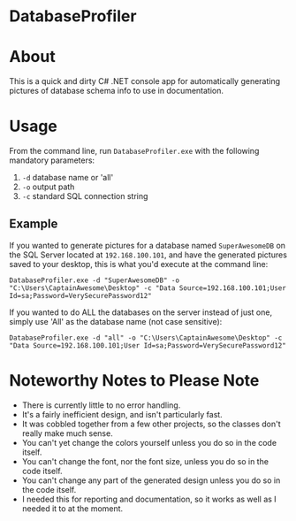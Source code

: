 # DatabaseProfiler

# About
This is a quick and dirty C# .NET console app for automatically generating pictures of database schema info to use in documentation.

# Usage
From the command line, run `DatabaseProfiler.exe` with the following mandatory parameters:

1.  `-d` database name or 'all'
2.  `-o` output path
3.  `-c` standard SQL connection string

## Example
If you wanted to generate pictures for a database named `SuperAwesomeDB` on the SQL Server located at `192.168.100.101`, 
and have the generated pictures saved to your desktop, this is what you'd execute at the command line:

`DatabaseProfiler.exe -d "SuperAwesomeDB" -o "C:\Users\CaptainAwesome\Desktop" -c "Data Source=192.168.100.101;User Id=sa;Password=VerySecurePassword12"`

If you wanted to do ALL the databases on the server instead of just one, simply use 'All' as the database name (not case sensitive):

`DatabaseProfiler.exe -d "all" -o "C:\Users\CaptainAwesome\Desktop" -c "Data Source=192.168.100.101;User Id=sa;Password=VerySecurePassword12"`

# Noteworthy Notes to Please Note

 - There is currently little to no error handling. 
 - It's a fairly inefficient design, and isn't particularly fast.
 - It was cobbled together from a few other projects, so the classes don't really make much sense.
 - You can't yet change the colors yourself unless you do so in the code itself.
 - You can't change the font, nor the font size, unless you do so in the code itself.
 - You can't change any part of the generated design unless you do so in the code itself.
 - I needed this for reporting and documentation, so it works as well as I needed it to at the moment.
